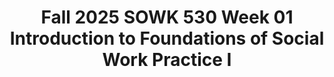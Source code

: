 ---
layout: single_embed_slide
title: "Fall 2025 SOWK 530 Week 01 Introduction to Foundations of Social Work Practice I"
presentation_id: 2UXAec
slides:
  - slide_name: ../deck-2UXAec-large-0.jpeg
    slide_thumbnail: ../deck-2UXAec-thumb-0.jpeg
    slide_alt: "Title slide shows text 'Introduction to Foundations of Social Work Practice' with a brick pattern. Instructor details: Dr. Jacob Campbell, Heritage University, Fall 2025 SOWK 530 (0)."
  - slide_name: ../deck-2UXAec-large-1.jpeg
    slide_thumbnail: ../deck-2UXAec-thumb-1.jpeg
    slide_alt: "Presentation slide detailing 'Plan for Week One.' The left lists the agenda: class orientation, syllabus review, scholarship, NASW Core Values. The right outlines learning objectives: course structure, assignments, competency expectations, and academic integrity."
  - slide_name: ../deck-2UXAec-large-2.jpeg
    slide_thumbnail: ../deck-2UXAec-thumb-2.jpeg
    slide_alt: "Book cover on the left with 'Direct Social Work Practice,' featuring colorful circles. On the right, text details 'Week 01 Content,' including reading assignments from Hepworth et al. (2023) and forum topics like introductions, NASW core values, social worker roles, and course questions."
  - slide_name: ../deck-2UXAec-large-3.jpeg
    slide_thumbnail: ../deck-2UXAec-thumb-3.jpeg
    slide_alt: "Slide shows a webpage with a course description and navigation menu. Title: 'Foundations of Social Work Practice I' by Dr. Jacob Campbell. Adjacent text reads 'MyHeritage' on a plain background."
  - slide_name: ../deck-2UXAec-large-4.jpeg
    slide_thumbnail: ../deck-2UXAec-thumb-4.jpeg
    slide_alt: "A presentation slide displays the title 'COURSE SYLLABUS: THE GENERAL MAP OF THIS CLASS' next to a detailed syllabus from Heritage University, outlining course information, objectives, and contact details."
  - slide_name: ../deck-2UXAec-large-5.jpeg
    slide_thumbnail: ../deck-2UXAec-thumb-5.jpeg
    slide_alt: "A toy-like figure labeled 'DR. JACOB, SOCIAL WORK TEACHER' is in a package with accessories like a laptop, book, and mug. Text highlights Dr. Jacob Campbell's qualifications and teaching details."
  - slide_name: ../deck-2UXAec-large-6.jpeg
    slide_thumbnail: ../deck-2UXAec-thumb-6.jpeg
    slide_alt: "Two tables list courses for 'Generalist Practice' during Fall and Spring semesters, each totaling 13 credits. Accompanying text asks, 'How does this course fit in your generalist sequence?'"
  - slide_name: ../deck-2UXAec-large-7.jpeg
    slide_thumbnail: ../deck-2UXAec-thumb-7.jpeg
    slide_alt: "Textbook cover titled 'Direct Social Work Practice: Theory and Skills' with colorful circles and small figures; nearby, a list of helpful resources includes 'Google Scholar,' 'Eagle Search,' and 'Library Guides.'"
  - slide_name: ../deck-2UXAec-large-8.jpeg
    slide_thumbnail: ../deck-2UXAec-thumb-8.jpeg
    slide_alt: "Icons represent class formats: large group discussion with multiple figures, lab days with beaker and flame, lecture at podium, small group discussion with fewer figures, and role-play with theater masks. Text states 'Format of the Class.'"
  - slide_name: ../deck-2UXAec-large-9.jpeg
    slide_thumbnail: ../deck-2UXAec-thumb-9.jpeg
    slide_alt: "A pie chart displays assignment categories and percentages: Asynchronous Participation (25%), Synchronous Participation (7%), Quizzes (10%), Video Role-Play (20%), Reflective Paper (18%), Research Paper (20%). A legend with due dates accompanies it."
  - slide_name: ../deck-2UXAec-large-10.jpeg
    slide_thumbnail: ../deck-2UXAec-thumb-10.jpeg
    slide_alt: "Title text reads “Academic Integrity & Generative Artificial Intelligence.” There are two smaller sections: one discusses crossing the English Channel with specific details, and another addresses cheese not sticking to pizza."
  - slide_name: ../deck-2UXAec-large-11.jpeg
    slide_thumbnail: ../deck-2UXAec-thumb-11.jpeg
    slide_alt: "The image features a central icon of a document with lines, titled 'SAVE PAPERS THAT YOU WRITE,” flanked by software logos and notes. The title reads 'SAVE THE WORK YOU DO.'"
  - slide_name: ../deck-2UXAec-large-12.jpeg
    slide_thumbnail: ../deck-2UXAec-thumb-12.jpeg
    slide_alt: "**Object**: Student Paper Setup Guide document.**Action**: Provides instructions on APA Style formatting.**Context**: Displayed as part of a presentation slide with a sample paper demonstrating formatting elements highlighted. Text includes:- 'APA STYLE 7th Edition'- 'Student Paper Setup Guide'- 'Basic Setup' with points on formatting specifics like font type, line spacing, and margins. The slide title reads '2 EXAMPLES.'"
  - slide_name: ../deck-2UXAec-large-13.jpeg
    slide_thumbnail: ../deck-2UXAec-thumb-13.jpeg
    slide_alt: "This image shows a webpage featuring the 'APA Style and Grammar Guidelines.' It describes APA style's importance for clear communication. A sidebar prompts readers to explore the 7th edition resources."
  - slide_name: ../deck-2UXAec-large-14.jpeg
    slide_thumbnail: ../deck-2UXAec-thumb-14.jpeg
    slide_alt: "The image shows a collage representing NASW Core Values, including images labeled 'Service,' 'Dignity & Worth,' 'Competence,' 'Integrity,' 'Social Justice,' and 'Relationships,' with corresponding symbols or scenes depicting each concept."
---